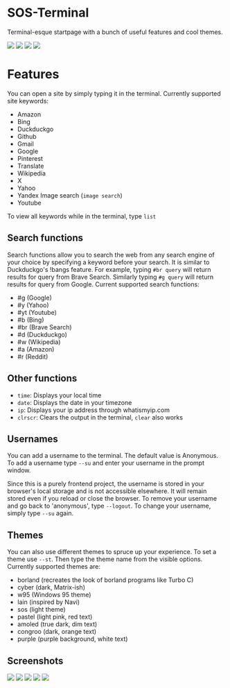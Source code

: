 # SOS-Terminal

Terminal-esque startpage with a bunch of useful features and cool themes.

![](ss/ss(9).png)
![](ss/ss(3).png)
![](ss/ss(4).png)
![](ss/ss(5).png)

# Features

You can open a site by simply typing it in the terminal. Currently supported site keywords:

- Amazon
- Bing
- Duckduckgo
- Github
- Gmail 
- Google
- Pinterest
- Translate
- Wikipedia
- X
- Yahoo
- Yandex Image search (`image search`)
- Youtube

To view all keywords while in the terminal, type `list`

## Search functions

Search functions allow you to search the web from any search engine of your choice by specifying a keyword before your search. It is similar to Duckduckgo's !bangs feature. For example, typing `#br query` will return results for query from Brave Search. Similarly typing `#g query` will return results for query from Google. Current supported search functions:

- #g (Google)
- #y (Yahoo)
- #yt (Youtube)
- #b (Bing)
- #br (Brave Search)
- #d (Duckduckgo)
- #w (Wikipedia)
- #a (Amazon)
- #r (Reddit)

## Other functions

- `time`: Displays your local time
- `date`: Displays the date in your timezone
- `ip`: Displays your ip address through whatismyip.com
- `clrscr`: Clears the output in the terminal, `clear` also works

## Usernames

You can add a username to the terminal. The default value is Anonymous. To add a username type `--su` and enter your username in the prompt window.

Since this is a purely frontend project, the username is stored in your browser's local storage and is not accessible elsewhere. It will remain stored even if you reload or close the browser. To remove your username and go back to 'anonymous', type `--logout`. To change your username, simply type `--su` again.

## Themes

You can also use different themes to spruce up your experience. To set a theme use `--st`. Then type the theme name from the visible options. Currently supported themes are:

- borland (recreates the look of borland programs like Turbo C)
- cyber (dark, Matrix-ish)
- w95 (Windows 95 theme)
- lain (inspired by Navi)
- sos (light theme)
- pastel (light pink, red text)
- amoled (true dark, dim text)
- congroo (dark, orange text)
- purple (purple background, white text)

## Screenshots

![](ss/ss(6).png)
![](ss/ss(7).png)
![](ss/ss(8).png)
![](ss/ss(1).png)
![](ss/ss(2).png)
